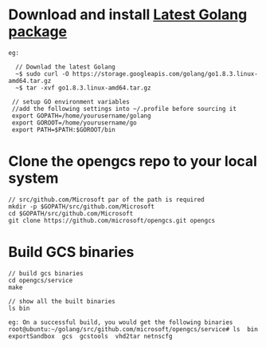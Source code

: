 

# Download and install [Latest Golang package](https://golang.org/doc/install)

    eg:

      // Downlad the latest Golang 
      ~$ sudo curl -O https://storage.googleapis.com/golang/go1.8.3.linux-amd64.tar.gz
      ~$ tar -xvf go1.8.3.linux-amd64.tar.gz

     // setup GO environment variables
     //add the following settings into ~/.profile before sourcing it
     export GOPATH=/home/yourusername/golang
     export GOROOT=/home/yourusername/go
     export PATH=$PATH:$GOROOT/bin

# Clone the opengcs repo to your local system

    // src/github.com/Microsoft par of the path is required
    mkdir -p $GOPATH/src/github.com/Microsoft
    cd $GOPATH/src/github.com/Microsoft
    git clone https://github.com/microsoft/opengcs.git opengcs

# Build GCS binaries

    // build gcs binaries
    cd opengcs/service
    make
    
    // show all the built binaries
    ls bin

    eg: On a successful build, you would get the following binaries
    root@ubuntu:~/golang/src/github.com/microsoft/opengcs/service# ls  bin
    exportSandbox  gcs  gcstools  vhd2tar netnscfg
